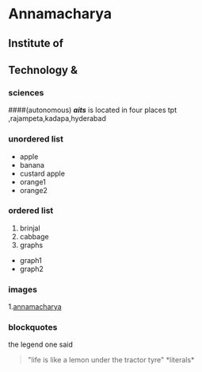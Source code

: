 
# Annamacharya
## Institute of 
## Technology &
### sciences
####(autonomous)
***aits*** is located in four places tpt ,rajampeta,kadapa,hyderabad
### unordered list
* apple
* banana
* custard apple
* orange1
* orange2
### ordered list
1. brinjal
2. cabbage
3. graphs
  * graph1
  * graph2
### images
1.[annamacharya](https://www.google.com/maps/uv?hl=en&pb=!1s0x3a4d49b8ccc17129%3A0x52ac31398b7897eb!3m1!7e115!4shttps%3A%2F%2Flh5.googleusercontent.com%2Fp%2FAF1QipMsyR1Cout3_HAQs5n9qkhWaijLp6sc0nchWAjo%3Dw426-h240-k-no!5sannamacharya%20institute%20of%20technology%20and%20sciences%20tirupati%20-%20Google%20Search!15sCAQ&imagekey=!1e10!2sAF1QipMsyR1Cout3_HAQs5n9qkhWaijLp6sc0nchWAjo&sa=X&ved=2ahUKEwjV_oGnw4LoAhXryzgGHX_lAKUQoiowDnoECA4QCA)
### blockquotes
the legend one said
>"life is like a lemon under the tractor tyre"
\*literals\*
